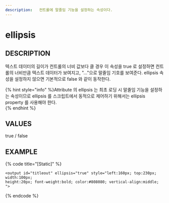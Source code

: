```yaml
---
description:   컨트롤에 말줄임 기능을 설정하는 속성이다.     
---
```


#   ellipsis                        

## DESCRIPTION

텍스트 데이터의 길이가 컨트롤의 너비 값보다 클 경우 이 속성을 true 로 설정하면 컨트롤의 너비만큼 텍스트 데이터가 보여지고, "..."으로 말줄임 기호를 보여준다.
ellipsis 속성을 설정하지 않으면 기본적으로 false 와 같이 동작한다.

{% hint style="info" %}Attribute 의 ellipsis 는 최초 로딩 시 말줄임 기능을 설정하는 속성이므로 ellipsis 를 스크립트에서 동적으로 제어하기 위해서는 ellipsis property 를 사용해야 한다.  
{% endhint %}
  
## VALUES

true / false

## EXAMPLE

{% code title="\[Static\]" %}
```markup
<output id="titleout" ellipsis="true" style="left:160px; top:230px; width:100px; 
height:20px; font-weight:bold; color:#808080; vertical-align:middle; ">  
```
{% endcode %}